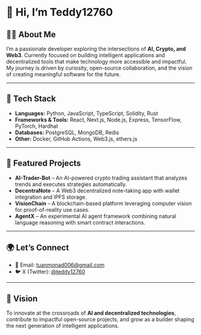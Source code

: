 # 👋 Hi, I’m **Teddy12760**

## 🧑‍💻 About Me

I’m a passionate developer exploring the intersections of **AI, Crypto, and Web3**.
Currently focused on building intelligent applications and decentralized tools that make technology more accessible and impactful.
My journey is driven by curiosity, open-source collaboration, and the vision of creating meaningful software for the future.

---

## 🔧 Tech Stack

* **Languages:** Python, JavaScript, TypeScript, Solidity, Rust
* **Frameworks & Tools:** React, Next.js, Node.js, Express, TensorFlow, PyTorch, Hardhat
* **Databases:** PostgreSQL, MongoDB, Redis
* **Other:** Docker, GitHub Actions, Web3.js, ethers.js

---

## 🚀 Featured Projects

* **AI-Trader-Bot** – An AI-powered crypto trading assistant that analyzes trends and executes strategies automatically.
* **DecentraNote** – A Web3 decentralized note-taking app with wallet integration and IPFS storage.
* **VisionChain** – A blockchain-based platform leveraging computer vision for proof-of-reality use cases.
* **AgentX** – An experimental AI agent framework combining natural language reasoning with smart contract interactions.

---

## 🌍 Let’s Connect

* 📧 Email: [tuanmonad006@gmail.com](mailto:tuanmonad006@gmail.com)
* 🐦 X (Twitter): [@teddy12760](https://x.com/teddy12760)

---

## 🎯 Vision

To innovate at the crossroads of **AI and decentralized technologies**, contribute to impactful open-source projects, and grow as a builder shaping the next generation of intelligent applications.
